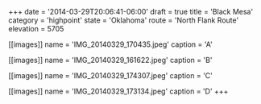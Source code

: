 +++
date = '2014-03-29T20:06:41-06:00'
draft = true
title = 'Black Mesa'
category = 'highpoint'
state = 'Oklahoma'
route = 'North Flank Route'
elevation = 5705

[[images]]
name = 'IMG_20140329_170435.jpeg'
caption = 'A'

[[images]]
name = 'IMG_20140329_161622.jpeg'
caption = 'B'

[[images]]
name = 'IMG_20140329_174307.jpeg'
caption = 'C'

[[images]]
name = 'IMG_20140329_173134.jpeg'
caption = 'D'
+++
